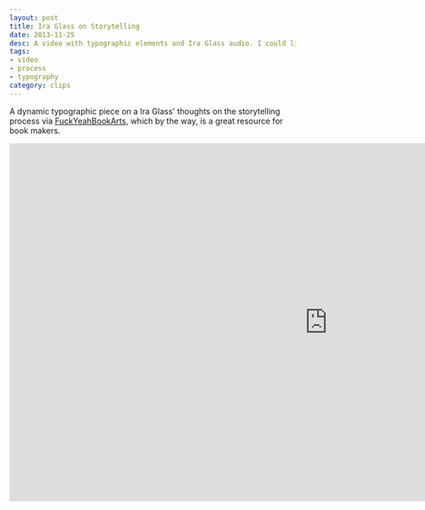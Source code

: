 ```yaml
---
layout: post
title: Ira Glass on Storytelling
date: 2013-11-25
desc: A video with typographic elements and Ira Glass audio. I could listen to him all day.
tags:
- video
- process
- typography
category: clips
---
```

A dynamic typographic piece on a Ira Glass' thoughts on the storytelling process via <a href="http://fuckyeahbookarts.tumblr.com/post/39789883708/bookuse-having-good-taste" target="_blank">FuckYeahBookArts</a>, which by the way, is a great resource for book makers.
<iframe src="http://player.vimeo.com/video/24715531?title=0&amp;byline=0&amp;portrait=0" width="1120" height="631" frameborder="0" webkitAllowFullScreen mozallowfullscreen allowFullScreen></iframe>